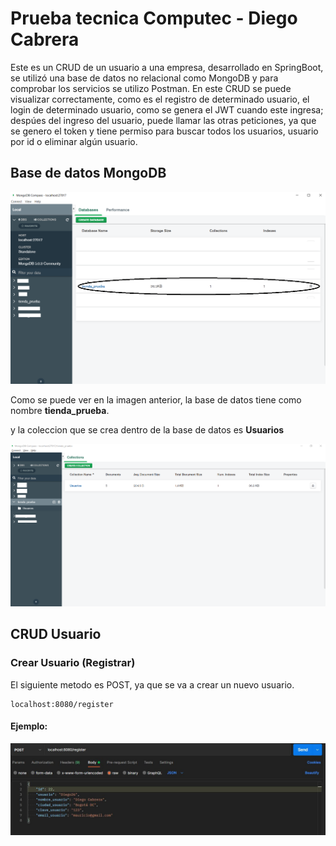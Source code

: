 # Prueba tecnica Computec - Diego Cabrera

Este es un CRUD de un usuario a una empresa, desarrollado en SpringBoot, se utilizó una base de datos no relacional como MongoDB y para comprobar los servicios se utilizo Postman.
En este CRUD se puede visualizar correctamente, como es el registro de determinado usuario, el login de determinado usuario, como se genera el JWT cuando este ingresa; despúes
del ingreso del usuario, puede llamar las otras peticiones, ya que se genero el token y tiene permiso para buscar todos los usuarios, usuario por id o eliminar algún usuario.

## Base de datos MongoDB

![ScreenShot](/images_README/DB.png)

Como se puede ver en la imagen anterior, la base de datos tiene como nombre **tienda_prueba**.

y la coleccion que se crea dentro de la base de datos es **Usuarios**

![ScreenShot](/images_README/Collection.png)

## CRUD Usuario
### Crear Usuario (Registrar)

El siguiente metodo es POST, ya que se va a crear un nuevo usuario.

```
localhost:8080/register
```
 #### Ejemplo:
 
 ![ScreenShot](/images_README/register_request.jpg)
